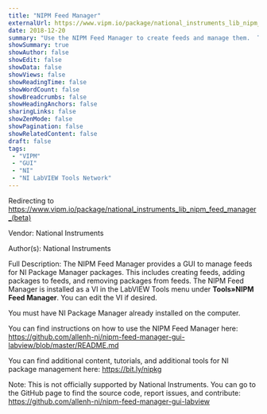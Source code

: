 ```yaml
---
title: "NIPM Feed Manager"
externalUrl: https://www.vipm.io/package/national_instruments_lib_nipm_feed_manager_(beta)
date: 2018-12-20
summary: "Use the NIPM Feed Manager to create feeds and manage them.  The Feed Manager is installed as a VI in the LabVIEW Tools menu.  You can edit the VI if desired."
showSummary: true
showAuthor: false
showEdit: false
showData: false
showViews: false
showReadingTime: false
showWordCount: false
showBreadcrumbs: false
showHeadingAnchors: false
sharingLinks: false
showZenMode: false
showPagination: false
showRelatedContent: false
draft: false
tags:
 - "VIPM"
 - "GUI"
 - "NI"
 - "NI LabVIEW Tools Network"
---
```


Redirecting to https://www.vipm.io/package/national_instruments_lib_nipm_feed_manager_(beta)

Vendor: National Instruments

Author(s): National Instruments
 
Full Description:
The NIPM Feed Manager provides a GUI to manage feeds for NI Package Manager packages.  This includes creating feeds, adding packages to feeds, and removing packages from feeds.  The NIPM Feed Manager is installed as a VI in the LabVIEW Tools menu under **Tools»NIPM Feed Manager**.  You can edit the VI if desired.

You must have NI Package Manager already installed on the computer.

You can find instructions on how to use the NIPM Feed Manager here:
https://github.com/allenh-ni/nipm-feed-manager-gui-labview/blob/master/README.md

You can find additional content, tutorials, and additional tools for NI package management here:
https://bit.ly/nipkg

Note: This is not officially supported by National Instruments.  You can go to the GitHub page to find the source code, report issues, and contribute:
https://github.com/allenh-ni/nipm-feed-manager-gui-labview